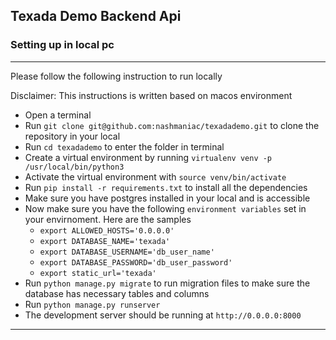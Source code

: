 ## Texada Demo Backend Api


### Setting up in local pc

----
Please follow the following instruction to run locally

Disclaimer: This instructions is written based on macos environment

* Open a terminal
* Run `git clone git@github.com:nashmaniac/texadademo.git` to clone the repository in your local
* Run `cd texadademo` to enter the folder in terminal
* Create a virtual environment by running `virtualenv venv -p /usr/local/bin/python3`
* Activate the virtual environment with `source venv/bin/activate`
* Run `pip install -r requirements.txt` to install all the dependencies
* Make sure you have postgres installed in your local and is accessible
* Now make sure you have the following `environment variables` set in your envirnoment. Here are the samples
    * `export ALLOWED_HOSTS='0.0.0.0'`
    * `export DATABASE_NAME='texada'`
    * `export DATABASE_USERNAME='db_user_name'`
    * `export DATABASE_PASSWORD='db_user_password'`
    * `export static_url='texada'`
* Run `python manage.py migrate` to run migration files to make sure the database has necessary tables and columns
* Run `python manage.py runserver`
* The development server should be running at `http://0.0.0.0:8000`


--- 



